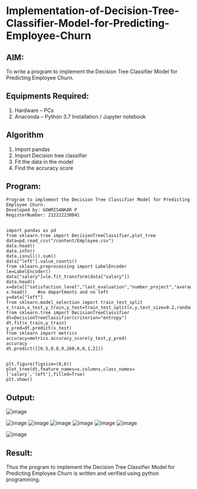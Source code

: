 # Implementation-of-Decision-Tree-Classifier-Model-for-Predicting-Employee-Churn

## AIM:
To write a program to implement the Decision Tree Classifier Model for Predicting Employee Churn.

## Equipments Required:
1. Hardware – PCs
2. Anaconda – Python 3.7 Installation / Jupyter notebook

## Algorithm
1. Import pandas
2. Import Decision tree classifier
3. Fit the data in the model
4. Find the accuracy score

## Program:
```
Program to implement the Decision Tree Classifier Model for Predicting Employee Churn.
Developed by: GOWRISANKAR P
RegisterNumber: 212222230041
```
```

import pandas as pd
from sklearn.tree import DecisionTreeClassifier,plot_tree
data=pd.read_csv("/content/Employee.csv")
data.head()
data.info()
data.isnull().sum()
data["left"].value_counts()
from sklearn.preprocessing import LabelEncoder
le=LabelEncoder()
data["salary"]=le.fit_transform(data["salary"])
data.head()
x=data[["satisfaction_level","last_evaluation","number_project","average_montly_hours","time_spend_company","Work_accident","promotion_last_5years","salary"]]
x.head()    #no departments and no left
y=data["left"]
from sklearn.model_selection import train_test_split
x_train,x_test,y_train,y_test=train_test_split(x,y,test_size=0.2,random_state=100)
from sklearn.tree import DecisionTreeClassifier
dt=DecisionTreeClassifier(criterion="entropy")
dt.fit(x_train,y_train)
y_pred=dt.predict(x_test)
from sklearn import metrics
accuracy=metrics.accuracy_score(y_test,y_pred)
accuracy
dt.predict([[0.5,0.8,9,260,6,0,1,2]])


plt.figure(figsize=(8,6))
plot_tree(dt,feature_names=x.columns,class_names=['salary','left'],filled=True)
plt.show()

```

## Output:
![image](https://github.com/user-attachments/assets/66b3bde5-c50a-47ac-ada1-210cdb1535cc)

![image](https://github.com/user-attachments/assets/a64177e4-22fa-46a7-9312-973bf2eed83e)
![image](https://github.com/user-attachments/assets/547badee-603d-4976-a7d7-8e2cf7049f4d)
![image](https://github.com/user-attachments/assets/2601ec18-1fab-47b1-99ae-29da7e64fdd2)
![image](https://github.com/user-attachments/assets/71de3b61-4bc5-449f-8619-e27700f21c2c)
![image](https://github.com/user-attachments/assets/7b19dbf1-3733-427f-98aa-1a99bd59ba71)
![image](https://github.com/user-attachments/assets/da3139c5-ed4f-4b4e-a9b1-36d1d0b49101)

![image](https://github.com/user-attachments/assets/fb11c07e-e1e7-4bcb-8290-2eff98932220)



## Result:
Thus the program to implement the  Decision Tree Classifier Model for Predicting Employee Churn is written and verified using python programming.
